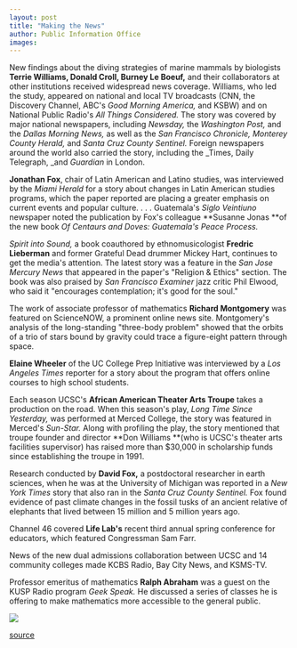 ```yaml
---
layout: post
title: "Making the News"
author: Public Information Office
images:
---
```


New findings about the diving strategies of marine mammals by biologists **Terrie Williams, Donald Croll, Burney Le Boeuf,** and their collaborators at other institutions received widespread news coverage. Williams, who led the study, appeared on national and local TV broadcasts (CNN, the Discovery Channel, ABC's _Good Morning America,_ and KSBW) and on National Public Radio's _All Things Considered._ The story was covered by major national newspapers, including _Newsday,_ the _Washington Post,_ and the _Dallas Morning News,_ as well as the _San Francisco Chronicle, Monterey County Herald,_ and _Santa Cruz County Sentinel._ Foreign newspapers around the world also carried the story, including the _Times, Daily Telegraph, _and _Guardian_ in London.  
  
**Jonathan Fox**, chair of Latin American and Latino studies, was interviewed by the _Miami Herald_ for a story about changes in Latin American studies programs, which the paper reported are placing a greater emphasis on current events and popular culture. . . . Guatemala's _Siglo Veintiuno_ newspaper noted the publication by Fox's colleague **Susanne Jonas **of the new book _Of Centaurs and Doves: Guatemala's Peace Process._   
  
_Spirit into Sound,_ a book coauthored by ethnomusicologist **Fredric Lieberman** and former Grateful Dead drummer Mickey Hart, continues to get the media's attention. The latest story was a feature in the _San Jose Mercury News_ that appeared in the paper's "Religion & Ethics" section. The book was also praised by _San Francisco Examiner_ jazz critic Phil Elwood, who said it "encourages contemplation; it's good for the soul."  
  
The work of associate professor of mathematics **Richard Montgomery** was featured on ScienceNOW, a prominent online news site. Montgomery's analysis of the long-standing "three-body problem" showed that the orbits of a trio of stars bound by gravity could trace a figure-eight pattern through space.  
  
**Elaine Wheeler** of the UC College Prep Initiative was interviewed by a _Los Angeles Times_ reporter for a story about the program that offers online courses to high school students.   
  
Each season UCSC's **African American Theater Arts Troupe** takes a production on the road. When this season's play, _Long Time Since Yesterday,_ was performed at Merced College, the story was featured in Merced's _Sun-Star._ Along with profiling the play, the story mentioned that troupe founder and director **Don Williams **(who is UCSC's theater arts facilities supervisor) has raised more than $30,000 in scholarship funds since establishing the troupe in 1991.   
  
Research conducted by **David Fox,** a postdoctoral researcher in earth sciences, when he was at the University of Michigan was reported in a _New York Times_ story that also ran in the _Santa Cruz County Sentinel._ Fox found evidence of past climate changes in the fossil tusks of an ancient relative of elephants that lived between 15 million and 5 million years ago.  
  
Channel 46 covered **Life Lab's** recent third annual spring conference for educators, which featured Congressman Sam Farr.  
  
News of the new dual admissions collaboration between UCSC and 14 community colleges made KCBS Radio, Bay City News, and KSMS-TV.  
  
Professor emeritus of mathematics **Ralph Abraham** was a guest on the KUSP Radio program _Geek Speak._ He discussed a series of classes he is offering to make mathematics more accessible to the general public.   
  
![ ][1]

[1]: ../../images/trans.gif

[source](http://www1.ucsc.edu/currents/99-00/04-10/makenews.html "Permalink to makenews")
